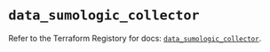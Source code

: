 # `data_sumologic_collector`

Refer to the Terraform Registory for docs: [`data_sumologic_collector`](https://www.terraform.io/docs/providers/sumologic/d/collector).
